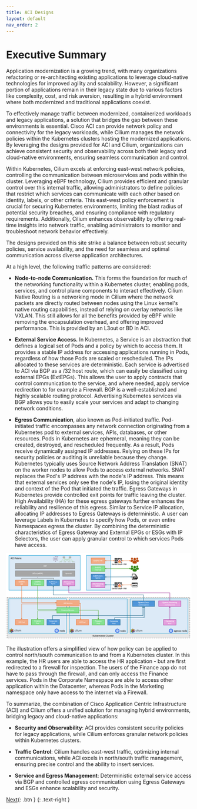 ```yaml
---
title: ACI Designs
layout: default
nav_order: 2
---
```


# Executive Summary
Application modernization is a growing trend, with many organizations refactoring or re-architecting existing applications to leverage cloud-native technologies for improved agility and scalability. However, a significant portion of applications remain in their legacy state due to various factors like complexity, cost, and risk aversion, resulting in a hybrid environment where both modernized and traditional applications coexist.

To effectively manage traffic between modernized, containerized workloads and legacy applications, a solution that bridges the gap between these environments is essential. Cisco ACI can provide network policy and connectivity for the legacy workloads, while Cilium manages the network policies within the Kubernetes clusters hosting the modernized applications. By leveraging the designs provided for ACI and Cilium, organizations can achieve consistent security and observability across both their legacy and cloud-native environments, ensuring seamless communication and control.

Within Kubernetes, Cilium excels at enforcing east-west network policies, controlling the communication between microservices and pods within the cluster. Leveraging eBPF technology, Cilium provides efficient and granular control over this internal traffic, allowing administrators to define policies that restrict which services can communicate with each other based on identity, labels, or other criteria. This east-west policy enforcement is crucial for securing Kubernetes environments, limiting the blast radius of potential security breaches, and ensuring compliance with regulatory requirements. Additionally, Cilium enhances observability by offering real-time insights into network traffic, enabling administrators to monitor and troubleshoot network behavior effectively.

The designs provided on this site strike a balance between robust security policies, service availability, and the need for seamless and optimal communication across diverse application architectures.

At a high level, the following traffic patterns are considered:

- **Node-to-node Communication.** This forms the foundation for much of the networking functionality within a Kubernetes cluster, enabling pods, services, and control plane components to interact effectively. Cilium Native Routing is a networking mode in Cilium where the network packets are directly routed between nodes using the Linux kernel's native routing capabilities, instead of relying on overlay networks like VXLAN. This still allows for all the benefits provided by eBPF while removing the encapsulation overhead, and offering improved performance. This is provided by an L3out or BD in ACI.

- **External Service Access.** In Kubernetes, a Service is an abstraction that defines a logical set of Pods and a policy by which to access them. It provides a stable IP address for accessing applications running in Pods, regardless of how those Pods are scaled or rescheduled. The IPs allocated to these services are deterministic. Each service is advertised to ACI via BGP as a /32 host route, which can easily be classified using external EPGs (ExtEPGs). This allows the user to apply contracts that control communication to the service, and where needed, apply service redirection to for example a Firewall. BGP is a well-established and highly scalable routing protocol. Advertising Kubernetes services via BGP allows you to easily scale your services and adapt to changing network conditions.

- **Egress Communication**, also known as Pod-initiated traffic. Pod-initiated traffic encompasses any network connection originating from a Kubernetes pod to external services, APIs, databases, or other resources. Pods in Kubernetes are ephemeral, meaning they can be created, destroyed, and rescheduled frequently. As a result, Pods receive dynamically assigned IP addresses. Relying on these IPs for security policies or auditing is unreliable because they change. Kubernetes typically uses Source Network Address Translation (SNAT) on the worker nodes to allow Pods to access external networks. SNAT replaces the Pod's IP address with the node's IP address. This means that external services only see the node's IP, losing the original identity and context of the Pod that initiated the traffic. Egress Gateways in Kubernetes provide controlled exit points for traffic leaving the cluster. High Availability (HA) for these egress gateways further enhances the reliability and resilience of this egress. Similar to Service IP allocation, allocating IP addresses to Egress Gateways is deterministic. A user can leverage Labels in Kubernetes to specify how Pods, or even entire Namespaces egress the cluster. By combining the deterministic characteristics of Egress Gateway and External EPGs or ESGs with IP Selectors, the user can apply granular control to which services Pods have access.

![High level design overview](images/exec-summary.png)

The illustration offers a simplified view of how policy can be applied to control north/south communication to and from a Kubernetes cluster. In this example, the HR users are able to access the HR application - but are first redirected to a firewall for inspection. The users of the Finance app do not have to pass through the firewall, and can only access the Finance services. Pods in the Corporate Namespace are able to access other application within the Datacenter, whereas Pods in the Marketing namespace only have access to the internet via a Firewall.

To summarize, the combination of Cisco Application Centric Infrastructure (ACI) and Cilium offers a unified solution for managing hybrid environments, bridging legacy and cloud-native applications:


- **Security and Observability**: ACI provides consistent security policies for legacy applications, while Cilium enforces granular network policies within Kubernetes clusters.

- **Traffic Control**: Cilium handles east-west traffic, optimizing internal communications, while ACI excels in north/south traffic management, ensuring precise control and the ability to insert services.

- **Service and Egress Management**: Deterministic external service access via BGP and controlled egress communication using Egress Gateways and ESGs enhance scalability and security.


[Next](/cilium-dc-design/docs/aci/simplicity_design/){: .btn }
{: .text-right }